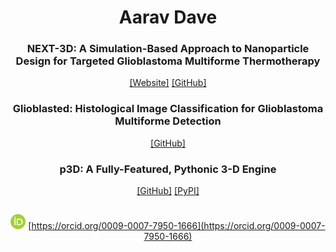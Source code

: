 <div align="center">
  
# Aarav Dave
### NEXT-3D: A Simulation-Based Approach to Nanoparticle Design for Targeted Glioblastoma Multiforme Thermotherapy
[[Website]](https://next-3d.com) [[GitHub]](https://next-3d.com)
### Glioblasted: Histological Image Classification for Glioblastoma Multiforme Detection
[[GitHub]](https://github.com/aaravdave/Glioblasted)
### p3D: A Fully-Featured, Pythonic 3-D Engine
[[GitHub]](https://github.com/aaravdave/p3D) [[PyPI]](https://pypi.org/project/python3D/)
##
<img src="/ORCID-iD_icon_vector.svg" height=24> [https://orcid.org/0009-0007-7950-1666](https://orcid.org/0009-0007-7950-1666)
</div>
